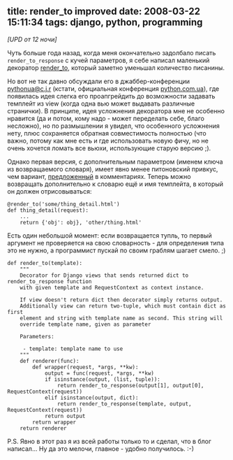 title: render_to improved
date: 2008-03-22 15:11:34
tags: django, python, programming
----


*[UPD от 12 ночи]*

Чуть больше года назад, когда меня окончательно задолбало писать
`render_to_response` c кучей параметров, я себе написал маленький декоратор
[render_to][rt], который заметно уменьшал количество писанины.

Но вот не так давно обсуждали его в джаббер-конференции pythonua@c.j.r
(кстати, официальная конференция [python.com.ua](http://python.com.ua)), где появилась идея слегка
его проапгрейдить до возможности задавать темплейт из view (когда одна вью
может выдавать различные странички). В принципе, идея усложнения декоратора
мне не особенно нравится (да и потом, кому надо - может переделать себе,
благо несложно), но по размышлении я увидел, что особенного усложнения нету,
плюс сохраняется обратная совместимость полностью (что важно, потому как мне
есть и где использовать новую фичу, но не очень хочется ломать все вьюхи,
использующие старую версию ;).

<!--more-->

Однако первая версия, с дополнительным параметром (именем ключа из
возвращаемого словаря), имеет явно менее питоновский привкус, чем вариант,
[предложенный][2] в комментариях. Теперь можно возвращать дополнительно к
словарю ещё и имя темплейта, в который он должен отрисовываться:

    @render_to('some/thing_detail.html')
    def thing_detail(request):
        ...
        return {'obj': obj}, 'other/thing.html'

Есть один небольшой момент: если возвращается тупль, то первый аргумент не
проверяется на свою словарность - для определения типа это не нужно, а
программист пускай по своим граблям шагает смело. ;)

    def render_to(template):
        """
        Decorator for Django views that sends returned dict to render_to_response function
        with given template and RequestContext as context instance.
    
        If view doesn't return dict then decorator simply returns output.
        Additionally view can return two-tuple, which must contain dict as first
        element and string with template name as second. This string will
        override template name, given as parameter
    
        Parameters:
    
         - template: template name to use
        """
        def renderer(func):
            def wrapper(request, *args, **kw):
                output = func(request, *args, **kw)
                if isinstance(output, (list, tuple)):
                    return render_to_response(output[1], output[0], RequestContext(request))
                elif isinstance(output, dict):
                    return render_to_response(template, output, RequestContext(request))
                return output
            return wrapper
        return renderer

P.S. Явно в этот раз я из всей работы только то и сделал, что в блог
написал... Ну да это мелочи, главное - удобно получилось. :-)


[rt]: http://piranha.org.ua/blog/2007/01/28/django-render_to_response/
[1]: http://hrundel.eth0.net.ua/
[2]: http://piranha.org.ua/blog/2008/03/22/render-to-improved/#c722
